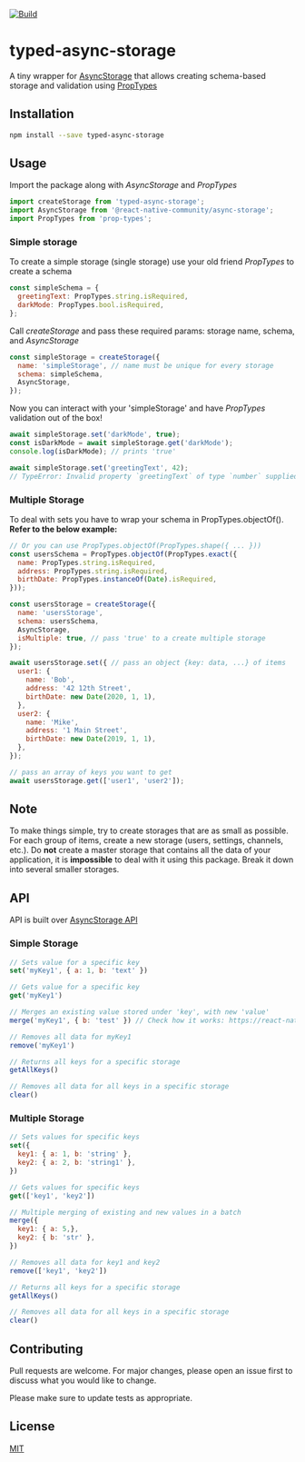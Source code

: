 [![Build](https://img.shields.io/github/workflow/status/artxty/typed-async-storage/Node.js%20CI?style=flat-square)](https://github.com/artxty/typed-async-storage/actions?query=workflow%3A%22Node.js+CI%22)

# typed-async-storage

A tiny wrapper for [AsyncStorage](https://github.com/react-native-community/async-storage) that allows creating schema-based storage and validation using [PropTypes](https://www.npmjs.com/package/prop-types)  

## Installation

```bash
npm install --save typed-async-storage
```

## Usage
Import the package along with *AsyncStorage* and *PropTypes*
```js
import createStorage from 'typed-async-storage';
import AsyncStorage from '@react-native-community/async-storage';
import PropTypes from 'prop-types';
```

### Simple storage
To create a simple storage (single storage) use your old friend *PropTypes* to create a schema
```js
const simpleSchema = {
  greetingText: PropTypes.string.isRequired,
  darkMode: PropTypes.bool.isRequired,
};
```

Call *createStorage* and pass these required params: storage name, schema, and *AsyncStorage*
```js
const simpleStorage = createStorage({
  name: 'simpleStorage', // name must be unique for every storage
  schema: simpleSchema,
  AsyncStorage,
});
```

Now you can interact with your 'simpleStorage' and have *PropTypes* validation out of the box!
```js
await simpleStorage.set('darkMode', true);
const isDarkMode = await simpleStorage.get('darkMode');
console.log(isDarkMode); // prints 'true'

await simpleStorage.set('greetingText', 42);
// TypeError: Invalid property `greetingText` of type `number` supplied to `simpleStorage`, expected `string`.
```

### Multiple Storage
To deal with sets you have to wrap your schema in PropTypes.objectOf(). **Refer to the below example:**
```js
// Or you can use PropTypes.objectOf(PropTypes.shape({ ... }))
const usersSchema = PropTypes.objectOf(PropTypes.exact({
  name: PropTypes.string.isRequired,
  address: PropTypes.string.isRequired,
  birthDate: PropTypes.instanceOf(Date).isRequired,
}));

const usersStorage = createStorage({
  name: 'usersStorage',
  schema: usersSchema,
  AsyncStorage,
  isMultiple: true, // pass 'true' to a create multiple storage
});

await usersStorage.set({ // pass an object {key: data, ...} of items
  user1: {
    name: 'Bob',
    address: '42 12th Street',
    birthDate: new Date(2020, 1, 1),
  },
  user2: {
    name: 'Mike',
    address: '1 Main Street',
    birthDate: new Date(2019, 1, 1),
  },
});

// pass an array of keys you want to get
await usersStorage.get(['user1', 'user2']);

```

## Note
To make things simple, try to create storages that are as small as possible. For each group of items, create a new storage (users, settings, channels, etc.). Do **not** create a master storage that contains all the data of your application, it is **impossible** to deal with it using this package. Break it down into several smaller storages.

## API
API is built over [AsyncStorage API](https://react-native-community.github.io/async-storage/docs/api)
### Simple Storage
```js
// Sets value for a specific key
set('myKey1', { a: 1, b: 'text' })

// Gets value for a specific key
get('myKey1')

// Merges an existing value stored under 'key', with new 'value'
merge('myKey1', { b: 'test' }) // Check how it works: https://react-native-community.github.io/async-storage/docs/api#mergeitem

// Removes all data for myKey1
remove('myKey1')

// Returns all keys for a specific storage
getAllKeys()

// Removes all data for all keys in a specific storage
clear()
```
### Multiple Storage
```js
// Sets values for specific keys
set({
  key1: { a: 1, b: 'string' },
  key2: { a: 2, b: 'string1' },
})

// Gets values for specific keys
get(['key1', 'key2'])

// Multiple merging of existing and new values in a batch
merge({
  key1: { a: 5,},
  key2: { b: 'str' },
})

// Removes all data for key1 and key2
remove(['key1', 'key2'])

// Returns all keys for a specific storage
getAllKeys()

// Removes all data for all keys in a specific storage
clear()
```

## Contributing
Pull requests are welcome. For major changes, please open an issue first to discuss what you would like to change.

Please make sure to update tests as appropriate.

## License
[MIT](https://choosealicense.com/licenses/mit/)
